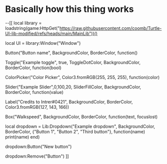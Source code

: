 # Basically how this thing works

--[[
local library = loadstring(game:HttpGet("https://raw.githubusercontent.com/coomb/Turtle-UI-lib-modified/refs/heads/main/MainLib"))()

local UI = library:Window("Window")

Button("Button name", BackgroundColor, BorderColor, function()

Toggle("Example toggle", true, ToggleDotColor, BackgroundColor, BorderColor, function(bool)

ColorPicker("Color Picker", Color3.fromRGB(255, 255, 255), function(color)

Slider("Example Slider",0,100,20, SliderFillColor, BackgroundColor, BorderColor, function(value)

Label("Credits to Intrer#0421", BackgroundColor, BorderColor, Color3.fromRGB(127, 143, 166))

Box("Walkspeed", BackgroundColor, BorderColor, function(text, focuslost)

local dropdown = Lib:Dropdown("Example dropdown", BackgroundColor, BorderColor, {"Button 1", "Button 2", "Third button"}, function(name)
   print(name)
end)

dropdown:Button("New button")

dropdown:Remove("Button")
]]

